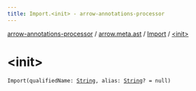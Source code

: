 ```yaml
---
title: Import.<init> - arrow-annotations-processor
---
```


[arrow-annotations-processor](../../index.html) / [arrow.meta.ast](../index.html) / [Import](index.html) / [&lt;init&gt;](./-init-.html)

# &lt;init&gt;

`Import(qualifiedName: `[`String`](https://kotlinlang.org/api/latest/jvm/stdlib/kotlin/-string/index.html)`, alias: `[`String`](https://kotlinlang.org/api/latest/jvm/stdlib/kotlin/-string/index.html)`? = null)`